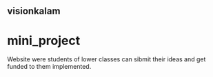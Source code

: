 ## visionkalam
# mini_project
Website were students of lower classes can sibmit their ideas and get funded to them implemented.
